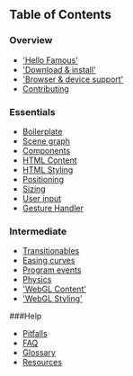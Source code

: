 ## Table of Contents

### Overview

 - ['Hello Famous'](hello-famous.md)
 - ['Download & install'](download-and-install.md)
 - ['Browser & device support'](browser-and-device-support.md)
 - [Contributing](contributing.md)

### Essentials

 - [Boilerplate](boilerplate.md)
 - [Scene graph](scene-graph.md)
 - [Components](components.md)
 - [HTML Content](displaying-content.md)
 - [HTML Styling](styling-content.md)
 - [Positioning](positioning.md)
 - [Sizing](sizing.md)
 - [User input](user-input.md)
 - [Gesture Handler](gesture-handler.md)

### Intermediate

 - [Transitionables](transitionables.md)
 - [Easing curves](easing-curves.md)
 - [Program events](program-events.md)
 - [Physics](physics.md)
 - ['WebGL Content'](webgl-content.md)
 - ['WebGL Styling'](webgl-styling.md)

###Help

 - [Pitfalls](pitfalls.md)
 - [FAQ](faq.md)
 - [Glossary](glossary.md)
 - [Resources](resources.md)

<!-- _config.yml file 
title: Guides | Famous Platform
navigation:
  -
    name: Overview
    children:
      -
        name: 'Hello Famous'
        path: hello-famous
        next: 'Download & install'
        nextPath: download-and-install
        children:
      -
        name: 'Download & install'
        path: download-and-install
        previous: 'Hello Famous'
        previousPath: hello-famous
        next: 'Browser & device support'
        nextPath: browser-and-device-support
        children:
      -
        name: 'Browser & device support'
        path: browser-and-device-support
        previous: 'Download & install'
        previousPath: download-and-install
        next: Contributing
        nextPath: contributing
        children:
      -
        name: Contributing
        path: contributing
        previous: 'Browser & device support'
        previousPath: browser-and-device-support
        next: Boilerplate
        nextPath: boilerplate
        children:
  -
    name: Essentials
    children:
      -
        name: Boilerplate
        path: boilerplate
        previous: Contributing
        previousPath: contributing
        next: Scene graph
        nextPath: scene-graph
        children:
      -
        name: Scene graph
        path: scene-graph
        previous: Boilerplate
        previousPath: boilerplate
        next: Components
        nextPath: components
        children:
      -
        name: Components
        path: components
        previous: Boilerplate
        previousPath: boilerplate
        next: Displaying content
        nextPath: 'displaying-content'
        children:
      -
        name: HTML Content
        path: 'displaying-content'
        previous: Components
        previousPath: components
        next: Styling content
        nextPath: 'styling-content'
        children:
      -
        name: HTML Styling
        path: 'styling-content'
        previous: Displaying content
        previousPath: 'displaying-content'
        next: Positioning
        nextPath: 'positioning'
        children:
      -
        name: Positioning
        path: 'positioning'
        previous: Styling content
        previousPath: 'styling-content'
        next: Sizing
        nextPath: 'sizing'
        children:
      -
        name: Sizing
        path: 'sizing'
        previous: Positioning
        previousPath: 'positioning'
        next: User input
        nextPath: 'user-input'
        children:
      -
        name: User input
        path: 'user-input'
        previous: Sizing
        previousPath: 'sizing'
        next: Gesture Handler
        nextPath: 'gesture-handler'
        children:
      -
        name: Gesture Handler
        path: 'gesture-handler'
        previous: User input
        previousPath: 'user-input'
        next: 'Animation: Transitionables'
        nextPath: 'transitionables'
        children:
  -
    name: Intermediate
    children:
      -
        name: Animation
        children:
          -
            name: Transitionables
            path: 'transitionables'
          -
            name: Easing curves
            path: 'easing-curves'
      -
        name: Program events
        path: 'program-events'
        previous: 'Animation: Easing curves'
        previousPath: 'easing-curves'
        next: Physics
        nextPath: 'physics'
        children: ~
      -
        name: Physics
        path: 'physics'
        previous: Program Events
        previousPath: 'program-events'
        next: 'WebGL Content'
        nextPath: 'webgl-content'
        children: ~
      -
        name: 'WebGL Content'
        path: 'webgl-content'
        previous: Program Events
        previousPath: 'program-events'
        next: 'WebGL Styling'
        nextPath: 'webgl-styling'
      -
        name: 'WebGL Styling'
        path: 'webgl-styling'
        previous: WebGL Content
        previousPath: 'webgl-content'
  -
    lessons: Lessons
  -
    name: Help
    children:
      -
        name: Pitfalls
        path: 'pitfalls'
        next: FAQ
        nextPath: 'faq'
        children: ~
      -
        name: FAQ
        path: 'faq'
        previous: Pitfalls
        previousPath: 'pitfalls'
        next: Glossary
        nextPath: glossary
        children: ~
  -
    name: Glossary
    path: glossary
    previous: FAQ
    previousPath:
    next: Resources
    nextPath: resources
    children: ~
  -
    name: Resources
    path: resources
    previous: Glossary
    previousPath: glossary
    children: ~

lessons:
  -
    title: Carousel
    navigation:
      -
        name: Welcome
        path: index
      -
        name: Getting Started
        path: GettingStarted
      -
        name: Hello Famous
        path: HelloFamous
      -
        name: Architecture
        path: Architecture
      -
        name: Layout
        path: Layout
      -
        name: Organizing Code
        path: OrganizingCode
      -
        name: Arrows
        path: Arrows
      -
        name: Dots
        path: Dots
      -
        name: Pager
        path: Pager
      -
        name: Animating with Physics
        path: AnimatingWithPhysics
      -
        name: User Interaction
        path: UserInteraction
      -
        name: Finish
        path: Finish
  -
    title: Twitterus
    navigation:
      -
        name: Welcome
        path: index
      -
        name: Getting Started
        path: GettingStarted
      -
        name: Creating an App
        path: CreatingAnApp
      -
        name: Architecture
        path: Architecture
      -
        name: Layout
        path: Layout
      -
        name: Header
        path: Header
      -
        name: Footer
        path: Footer
      -
        name: Swapper
        path: Swapper
      -
        name: User Interaction
        path: UserInteraction
      -
        name: Animation
        path: Animation
      -
        name: Finish
        path: Finish
  -
    title: Mixed Mode
    navigation:
      -
        name: Intro
        path: index
      -
        name: Using Meshes
        path: UsingMeshes
      -
        name: 'Lights, Camera, Action'
        path: LightsCameraAction
      -
        name: Mixing Modes
        path: MixingModes
      -
        name: Organizing Our Scene
        path: OrganizingOurScene
      -
        name: Importing The Model
        path: ImportingTheModel
      -
        name: The Iframe Screen
        path: TheIframeScreen
      -
        name: Details Details
        path: DetailsDetails
      -
        name: Finish
        path: Finish
  # -
  #   title: Visa Black
  #   navigation:
  #     -
  #       name: Welcome
  #       path: index
  #     -
  #       name: Getting Started
  #       path: GettingStarted
  #     -
  #       name: What's Included
  #       path: WhatsIncluded
  #     -
  #       name: Architecture
  #       path: Architecture
  #     -
  #       name: The Banner
  #       path: Banner
  #     -
  #       name: Text
  #       path: Text
  #     -
  #       name: Card
  #       path: Card
  #     -
  #       name: Info Section
  #       path: InfoSection
  #     -
  #       name: Timeline
  #       path: Timeline
  #     -
  #       name: User Interaction
  #       path: UserInteraction
  #     -
  #       name: Finish
  #       path: Finish
  # -
  #   title: 'Embedding Projects'
  #   navigation:
     # -
     #   name: Welcome
     #   path: index
     # -
     #   name: Getting Started
     #   path: GettingStarted
     # -
     #   name: Adding Containers
     #   path: AddingContainers
     # -
     #   name: Embedding Containers
     #   path: EmbeddingContainers
     # -
     #   name: Finish
     #   path: Finish
-->